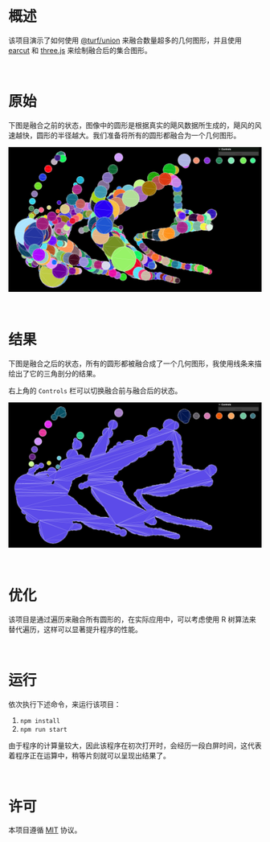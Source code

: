 # 概述

该项目演示了如何使用 [@turf/union](https://www.npmjs.com/package/@turf/union) 来融合数量超多的几何图形，并且使用 [earcut](https://www.npmjs.com/package/earcut) 和 [three.js](https://www.npmjs.com/package/three) 来绘制融合后的集合图形。

<br />

# 原始

下图是融合之前的状态，图像中的圆形是根据真实的飓风数据所生成的，飓风的风速越快，圆形的半径越大。我们准备将所有的圆形都融合为一个几何图形。

![原始图像](./image-hosting/origin.png)

<br />

# 结果

下图是融合之后的状态，所有的圆形都被融合成了一个几何图形，我使用线条来描绘出了它的三角剖分的结果。

右上角的 `Controls` 栏可以切换融合前与融合后的状态。

![结果图像](./image-hosting/result.png)

<br />

# 优化

该项目是通过遍历来融合所有圆形的，在实际应用中，可以考虑使用 R 树算法来替代遍历，这样可以显著提升程序的性能。

<br />

# 运行

依次执行下述命令，来运行该项目：

1. `npm install`
2. `npm run start`

由于程序的计算量较大，因此该程序在初次打开时，会经历一段白屏时间，这代表着程序正在运算中，稍等片刻就可以呈现出结果了。

<br />

# 许可

本项目遵循 [MIT](https://github.com/jynxio/storms/blob/main/license) 协议。

<br />

